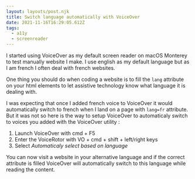 ```yaml
---
layout: layouts/post.njk
title: Switch language automatically with VoiceOver
date: 2021-11-16T16:29:05.612Z
tags:
  - a11y
  - screenreader
---
```

I started using VoiceOver as my default screen reader on macOS Monterey to test manually website I make. I use english as my default language but as I am french I often deal with french websites. 

One thing you should do when coding a website is to fill the `lang` attribute on your html elements to let assistive technology know what language it is dealing with. 

I was expecting that once I added french voice to VoiceOver it would automatically switch to french when I land on a page with `lang=fr` attribute. But it was not so here is the way to setup VoiceOver to automaticaly switch to voices you added with the VoiceOver utility :

1. Launch VoiceOver with cmd + F5
2. Enter the VoiceRotor with VO + cmd + shift + left/right keys
3. Select *Automaticaly select based on language*

You can now visit a website in your alternative language and if the correct attribute is filled VoiceOver will automatically switch to this language while reading the content.